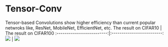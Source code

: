 # Tensor-Conv
Tensor-based Convolutions show higher efficiency than current popular netwroks like, ResNet, MobileNet, EfficientNet, etc.
The result on CIFAR10            |  The result on CIFAR100
:-------------------------:|:-------------------------:
![](https://github.com/chenzhenhua986/Tensor-Conv/edit/main/cifar10_tcnn.png)  |  ![](https://github.com/chenzhenhua986/Tensor-Conv/edit/main/cifar10_tcnn.png)
